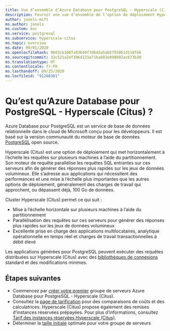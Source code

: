 ```yaml
---
title: Vue d’ensemble d’Azure Database pour PostgreSQL - Hyperscale (Citus)
description: Fournit une vue d’ensemble de l’option de déploiement Hyperscale (Citus)
author: jonels-msft
ms.author: jonels
ms.custom: mvc
ms.service: postgresql
ms.subservice: hyperscale-citus
ms.topic: overview
ms.date: 09/01/2020
ms.openlocfilehash: 90d3cb106fa93649f7d6dda5ab5755061d118f66
ms.sourcegitcommit: 32c521a2ef396d121e71ba682e098092ac673b30
ms.translationtype: HT
ms.contentlocale: fr-FR
ms.lasthandoff: 09/25/2020
ms.locfileid: "91268381"
---
```

# <a name="what-is-azure-database-for-postgresql---hyperscale-citus"></a>Qu’est qu’Azure Database pour PostgreSQL - Hyperscale (Citus) ?

Azure Database pour PostgreSQL est un service de base de données relationnelle dans le cloud de Microsoft conçu pour les développeurs. Il est basé sur la version communauté du moteur de base de données [PostgreSQL](https://www.postgresql.org/) open source.

Hyperscale (Citus) est une option de déploiement qui met horizontalement à l’échelle les requêtes sur plusieurs machines à l’aide du partitionnement. Son moteur de requête parallélise les requêtes SQL entrantes sur ces serveurs afin de générer des réponses plus rapides sur les jeux de données volumineux. Elle s’adresse aux applications qui nécessitent des performances et une mise à l’échelle plus importantes que les autres options de déploiement, généralement des charges de travail qui approchent, ou dépassent déjà, 100 Go de données.

Cluster Hyperscale (Citus) permet ce qui suit :

- Mise à l’échelle horizontale sur plusieurs machines à l’aide du partitionnement
- Parallélisation des requêtes sur ces serveurs pour générer des réponses plus rapides sur les jeux de données volumineux
- Excellente prise en charge des applications multilocataires, analytique opérationnelle en temps réel et charges de travail transactionnelles à débit élevé

Les applications générées pour PostgreSQL peuvent exécuter des requêtes distribuées sur Hyperscale (Citus) avec des [bibliothèques de connexions](./concepts-connection-libraries.md) standard et des modifications minimes.

## <a name="next-steps"></a>Étapes suivantes

- Commencez par [créer votre premier](./quickstart-create-hyperscale-portal.md) groupe de serveurs Azure Database pour PostgreSQL - Hyperscale (Citus).
- Consultez la [page de tarification](https://azure.microsoft.com/pricing/details/postgresql/) pour des comparaisons de coûts et des calculatrices. Hyperscale (Citus) propose également des remises d’instances réservées prépayées. Pour plus d’informations, consultez [Tarif des instances réservées Hyperscale (Citus)](concepts-hyperscale-reserved-pricing.md).
- Déterminer la [taille initiale](howto-hyperscale-scaling.md#picking-initial-size) optimale pour votre groupe de serveurs
